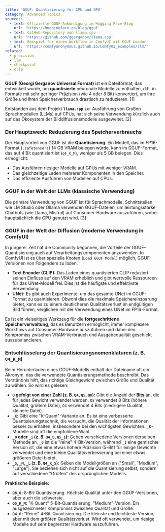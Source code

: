 ```yaml
---
title: 'GGUF: Quantisierung für CPU und GPU'
category: Advanced Topics
sources:
  - text: Offizielle GGUF-Ankündigung im Hugging Face-Blog
    url: 'https://huggingface.co/blog/gguf'
  - text: GitHub-Repository von llama.cpp
    url: 'https://github.com/ggerganov/llama.cpp'
  - text: Beispiel für einen Workflow in ComfyUI mit GGUF Loader
    url: 'https://comfyanonymous.github.io/ComfyUI_examples/llm/'
related:
  - precision
  - llm
  - checkpoint
  - clip
---
```


**GGUF (Georgi Gerganov Universal Format)** ist ein Dateiformat, das entwickelt wurde, um **quantisierte** neuronale Modelle zu enthalten, d.h. in Formate mit sehr geringer Präzision (wie 4 oder 8 Bit) konvertiert, um ihre Größe und ihren Speicherverbrauch drastisch zu reduzieren. [1]

Entstanden aus dem Projekt **`llama.cpp`** zur Ausführung von Großen Sprachmodellen (LLMs) auf CPUs, hat sich seine Verwendung kürzlich auch auf das Ökosystem der Bilddiffusionsmodelle ausgeweitet. [2]

### Der Hauptzweck: Reduzierung des Speicherverbrauchs

Der Hauptvorteil von GGUF ist die **Quantisierung**. Ein Modell, das im FP16-Format (`.safetensors`) 14 GB VRAM belegen würde, kann im GGUF-Format, das auf 4 Bit quantisiert ist (`q4_K_M`), weniger als 5 GB belegen. Dies ermöglicht:
- Das Ausführen riesiger Modelle auf GPUs mit weniger VRAM.
- Das gleichzeitige Laden mehrerer Komponenten in den Speicher.
- Das effiziente Ausführen von Modellen auf CPUs.

### GGUF in der Welt der LLMs (klassische Verwendung)

Die primäre Verwendung von GGUF ist für Sprachmodelle. Schnittstellen wie LM Studio oder Ollama verwenden GGUF-Dateien, um leistungsstarke Chatbots (wie Llama, Mistral) auf Consumer-Hardware auszuführen, wobei hauptsächlich die CPU genutzt wird. [3]

### GGUF in der Welt der Diffusion (moderne Verwendung in ComfyUI)

In jüngerer Zeit hat die Community begonnen, die Vorteile der GGUF-Quantisierung auch auf Verarbeitungskomponenten anzuwenden. In ComfyUI ist es über spezielle Knoten (`Load GGUF Model`) möglich, GGUF-Versionen von Folgendem zu laden:
- **Text Encoder (CLIP):** Das Laden eines quantisierten CLIP reduziert seinen Einfluss auf den VRAM erheblich und gibt wertvolle Ressourcen für das UNet-Modell frei. Dies ist die häufigste und effektivste Verwendung.
- **UNet:** Es gibt auch Experimente, um das gesamte UNet im GGUF-Format zu quantisieren. Obwohl dies die maximale Speichereinsparung bietet, kann es zu einem deutlicheren Qualitätsverlust im endgültigen Bild führen, verglichen mit der Verwendung eines UNet im FP16-Format.

Es ist ein vielseitiges Werkzeug für die **fortgeschrittene Speicherverwaltung**, das es Benutzern ermöglicht, immer komplexere Workflows auf Consumer-Hardware auszuführen und dabei den Kompromiss zwischen VRAM-Verbrauch und Ausgabequalität geschickt auszubalancieren.

### Entschlüsselung der Quantisierungsnomenklaturen (z. B. `Q4_K_M`)

Beim Herunterladen eines GGUF-Modells enthält der Dateiname oft ein Akronym, das die verwendete Quantisierungsmethode beschreibt. Das Verständnis hilft, das richtige Gleichgewicht zwischen Größe und Qualität zu wählen. So wird es gelesen:

- **`Q` gefolgt von einer Zahl (z. B. `Q4`, `Q5`, `Q8`):** Gibt die Anzahl der **Bits** an, die für jedes Gewicht verwendet werden. `Q8` verwendet 8 Bits (höhere Qualität, größere Datei), `Q4` verwendet 4 Bits (niedrigere Qualität, kleinere Datei).
- **`_K`:** Gibt eine "K-Quant"-Variante an. Es ist eine verbesserte Quantisierungstechnik, die versucht, die Qualität der Informationen besser zu erhalten, insbesondere bei den wichtigsten Gewichten. `_K`-Modelle sind oft die empfohlene Wahl.
- **`_0` oder `_1` (z. B. `Q4_0`, `Q5_1`):** Geben verschiedene Versionen derselben Methode an. `_0` ist die "reine" 4-Bit-Version, während `_1` eine gemischte Version ist, die eine etwas höhere Präzision (5-Bit) für einige Gewichte verwendet und eine kleine Qualitätsverbesserung bei einer etwas größeren Datei bietet.
- **`_S`, `_M`, `_L` (z. B. `Q4_K_S`):** Geben die Modellgrößen an ("Small", "Medium", "Large"). Sie beziehen sich nicht auf die Quantisierung selbst, sondern auf verschiedene "Größen" des ursprünglichen Modells.

**Praktische Beispiele:**
- **`Q8_0`:** 8-Bit-Quantisierung. Höchste Qualität unter den GGUF-Versionen, aber auch die schwerste.
- **`Q5_K_M`:** "K-Quant" 5-Bit-Quantisierung, "Medium"-Version. Ein ausgezeichneter Kompromiss zwischen Qualität und Größe.
- **`Q4_0`:** "Reine" 4-Bit-Quantisierung. Die kleinste und leichteste Version, aber mit dem größten Qualitätsverlust. Wird oft verwendet, um riesige Modelle auf sehr begrenzter Hardware auszuführen.
